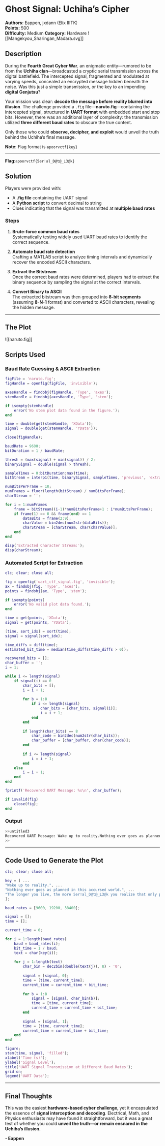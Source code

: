 # Ghost Signal: Uchiha’s Cipher

**Authors:** Eappen, jxdann (Elix IIITK)  
**Points:** 500  
**Difficulty:** Medium
**Category:** Hardware
![[Mangekyou_Sharingan_Madara.svg]]
## Description

During the **Fourth Great Cyber War**, an enigmatic entity—rumored to be from the **Uchiha clan**—broadcasted a cryptic serial transmission across the digital battlefield. The intercepted signal, fragmented and modulated at varying speeds, concealed an encrypted message hidden beneath the noise. Was this just a simple transmission, or the key to an impending **digital Genjutsu**?

Your mission was clear: **decode the message before reality blurred into illusion**. The challenge provided a `.fig` file—**naruto.fig**—containing the intercepted signal, structured in **UART format** with embedded start and stop bits. However, there was an additional layer of complexity: the transmission utilized **three different baud rates** to obscure the true content.

Only those who could **observe, decipher, and exploit** would unveil the truth behind the Uchiha’s final message.

**Note:** Flag format is `apoorvctf{key}`

---

**Flag**:`apoorvctf{5er!al_D@t@_L3@k}`
## Solution

Players were provided with:

- A **.fig file** containing the UART signal
- A **Python script** to convert decimal to string
- Clues indicating that the signal was transmitted at **multiple baud rates**

### Steps

1. **Brute-force common baud rates**  
    Systematically testing widely used UART baud rates to identify the correct sequence.
    
2. **Automate baud rate detection**  
    Crafting a MATLAB script to analyze timing intervals and dynamically recover the encoded ASCII characters.
    
3. **Extract the Bitstream**  
    Once the correct baud rates were determined, players had to extract the binary sequence by sampling the signal at the correct intervals.
    
4. **Convert Binary to ASCII**  
    The extracted bitstream was then grouped into **8-bit segments** (assuming **8-N-1** format) and converted to ASCII characters, revealing the hidden message.
    

---
## The Plot

![[naruto.fig]]

## Scripts Used

### **Baud Rate Guessing & ASCII Extraction**

```matlab
figFile = 'naruto.fig';
figHandle = openfig(figFile, 'invisible');

axesHandle = findobj(figHandle, 'Type', 'axes');
stemHandle = findobj(axesHandle, 'Type', 'stem');

if isempty(stemHandle)
    error('No stem plot data found in the figure.');
end

time = double(get(stemHandle, 'XData'));
signal = double(get(stemHandle, 'YData'));

close(figHandle);

baudRate = 9600;
bitDuration = 1 / baudRate;

thresh = (max(signal) + min(signal)) / 2;
binarySignal = double(signal > thresh);

sampleTimes = 0:bitDuration:max(time);
bitStream = interp1(time, binarySignal, sampleTimes, 'previous', 'extrap');

numBitsPerFrame = 10;
numFrames = floor(length(bitStream) / numBitsPerFrame);
charStream = '';

for i = 1:numFrames
    frame = bitStream((i-1)*numBitsPerFrame+1 : i*numBitsPerFrame);
    if frame(1) == 0 && frame(end) == 1
        dataBits = frame(2:9);
        charValue = bin2dec(num2str(dataBits));
        charStream = [charStream, char(charValue)];
    end
end

disp('Extracted Character Stream:');
disp(charStream);
```

### **Automated Script for Extraction**

```matlab
clc; clear; close all;

fig = openfig('uart_ctf_signal.fig', 'invisible');
ax = findobj(fig, 'Type', 'axes');
points = findobj(ax, 'Type', 'stem');

if isempty(points)
    error('No valid plot data found.');
end

time = get(points, 'XData');
signal = get(points, 'YData');

[time, sort_idx] = sort(time);
signal = signal(sort_idx);

time_diffs = diff(time);
estimated_bit_time = median(time_diffs(time_diffs > 0));

recovered_bits = [];
char_buffer = '';
i = 1;

while i <= length(signal)
    if signal(i) == 0
        char_bits = [];
        i = i + 1;
        
        for b = 1:8
            if i <= length(signal)
                char_bits = [char_bits, signal(i)];
                i = i + 1;
            end
        end
        
        if length(char_bits) == 8
            char_code = bin2dec(num2str(char_bits));
            char_buffer = [char_buffer, char(char_code)];
        end
        
        if i <= length(signal)
            i = i + 1;
        end
    else
        i = i + 1;
    end
end

fprintf('Recovered UART Message: %s\n', char_buffer);

if isvalid(fig)
    close(fig);
end
```

### **Output**

```bash
>>untitled3
Recovered UART Message: Wake up to reality.Nothing ever goes as planned in this accursed world.The longer you live, the more 5er!al_D@t@_L3@k you realize that only pain, suffering, and futility exist
>>
```

---

## Code Used to Generate the Plot

```matlab
clc; clear; close all;

key = [ ...
"Wake up to reality.", ...
"Nothing ever goes as planned in this accursed world.", ...
"The longer you live, the more 5er!al_D@t@_L3@k you realize that only pain, suffering, and futility exist." ...
];

baud_rates = [9600, 19200, 38400];

signal = [];
time = [];

current_time = 0;

for i = 1:length(baud_rates)
    baud = baud_rates(i);
    bit_time = 1 / baud;
    text = char(key(i));
    
    for j = 1:length(text)
        char_bin = dec2bin(double(text(j)), 8) - '0';
        
        signal = [signal, 0];
        time = [time, current_time];
        current_time = current_time + bit_time;
        
        for b = 1:8
            signal = [signal, char_bin(b)];
            time = [time, current_time];
            current_time = current_time + bit_time;
        end
        
        signal = [signal, 1];
        time = [time, current_time];
        current_time = current_time + bit_time;
    end
end

figure;
stem(time, signal, 'filled');
xlabel('Time (s)');
ylabel('Signal Level');
title('UART Signal Transmission at Different Baud Rates');
grid on;
legend('UART Data');
```

---

## Final Thoughts

This was the easiest **hardware-based cyber challenge**, yet it encapsulated the essence of **signal interception and decoding**. Electrical, Math, and Physics enthusiasts may have found it straightforward, but it was a great test of whether you could **unveil the truth—or remain ensnared in the Uchiha’s illusion.**

**- Eappen**